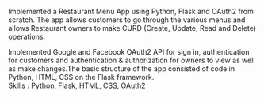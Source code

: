Implemented a Restaurant Menu App using Python, Flask and OAuth2 from scratch. The app allows customers to go through the various menus and allows Restaurant owners to make CURD (Create, Update, Read and Delete) operations.

Implemented Google and Facebook OAuth2 API for sign in, authentication for customers and authentication & authorization for owners to view as well as make changes.The basic structure of the app consisted of code in Python, HTML, CSS on the Flask framework.  
Skills : Python, Flask, HTML, CSS, OAuth2